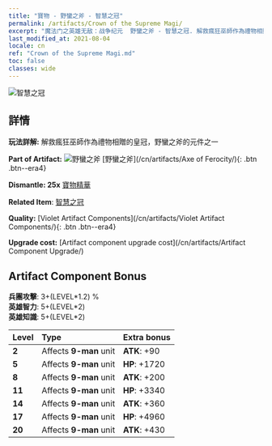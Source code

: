 ```yaml
---
title: "寶物 - 野蠻之斧 - 智慧之冠"
permalink: /artifacts/Crown of the Supreme Magi/
excerpt: "魔法门之英雄无敌：战争纪元  野蠻之斧 - 智慧之冠. 解救瘋狂巫師作為禮物相贈的皇冠，野蠻之斧的元件之一"
last_modified_at: 2021-08-04
locale: cn
ref: "Crown of the Supreme Magi.md"
toc: false
classes: wide
---
```


 ![智慧之冠](/images/t/artifact_40313.png)



## 詳情

 **玩法詳解:** 解救瘋狂巫師作為禮物相贈的皇冠，野蠻之斧的元件之一

 **Part of Artifact:** ![野蠻之斧](/images/t/icon_artifact_31.png) [野蠻之斧](/cn/artifacts/Axe of Ferocity/){: .btn .btn--era4}

 **Dismantle: 25x** [寶物精華](/cn/Items/con_905/)

 **Related Item**: [智慧之冠](/cn/Items/art_127/)

 **Quality:** [Violet Artifact Components](/cn/artifacts/Violet Artifact Components/){: .btn .btn--era4}

 **Upgrade cost:** [Artifact component upgrade cost](/cn/artifacts/Artifact Component Upgrade/)

## Artifact Component Bonus

  **兵團攻擊**: 3+(LEVEL\*1.2) %<br/>**英雄智力**: 5+(LEVEL\*2)<br/>**英雄知識**: 5+(LEVEL\*2)

  |  Level  | Type |    Extra bonus  | 
  |:--------|:-----|:----------------| 
  | **2** | Affects **9-man** unit | **ATK**: +90 | 
  | **5** | Affects **9-man** unit | **HP**: +1720 | 
  | **8** | Affects **9-man** unit | **ATK**: +200 | 
  | **11** | Affects **9-man** unit | **HP**: +3340 | 
  | **14** | Affects **9-man** unit | **ATK**: +360 | 
  | **17** | Affects **9-man** unit | **HP**: +4960 | 
  | **20** | Affects **9-man** unit | **ATK**: +430 | 
